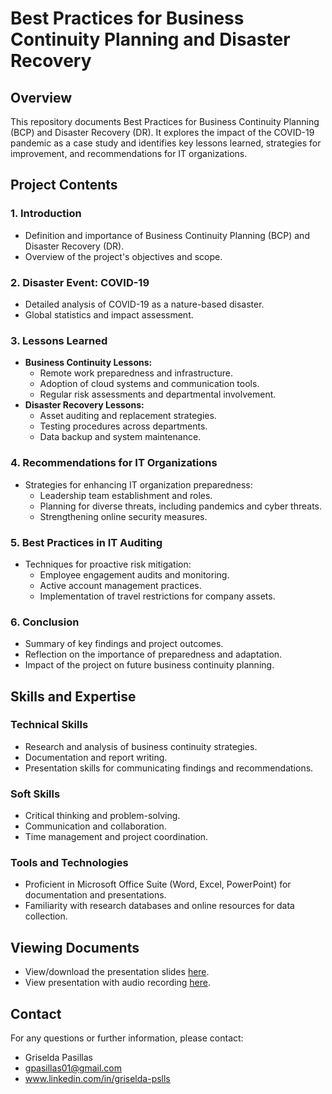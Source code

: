 # Best Practices for Business Continuity Planning and Disaster Recovery

## Overview
This repository documents Best Practices for Business Continuity Planning (BCP) and Disaster Recovery (DR). It explores the impact of the COVID-19 pandemic as a case study and identifies key lessons learned, strategies for improvement, and recommendations for IT organizations.

## Project Contents

### 1. Introduction
- Definition and importance of Business Continuity Planning (BCP) and Disaster Recovery (DR).
- Overview of the project's objectives and scope.

### 2. Disaster Event: COVID-19
- Detailed analysis of COVID-19 as a nature-based disaster.
- Global statistics and impact assessment.

### 3. Lessons Learned
- **Business Continuity Lessons:**
  - Remote work preparedness and infrastructure.
  - Adoption of cloud systems and communication tools.
  - Regular risk assessments and departmental involvement.
- **Disaster Recovery Lessons:**
  - Asset auditing and replacement strategies.
  - Testing procedures across departments.
  - Data backup and system maintenance.

### 4. Recommendations for IT Organizations
- Strategies for enhancing IT organization preparedness:
  - Leadership team establishment and roles.
  - Planning for diverse threats, including pandemics and cyber threats.
  - Strengthening online security measures.

### 5. Best Practices in IT Auditing
- Techniques for proactive risk mitigation:
  - Employee engagement audits and monitoring.
  - Active account management practices.
  - Implementation of travel restrictions for company assets.

### 6. Conclusion
- Summary of key findings and project outcomes.
- Reflection on the importance of preparedness and adaptation.
- Impact of the project on future business continuity planning.

## Skills and Expertise

### Technical Skills
- Research and analysis of business continuity strategies.
- Documentation and report writing.
- Presentation skills for communicating findings and recommendations.

### Soft Skills
- Critical thinking and problem-solving.
- Communication and collaboration.
- Time management and project coordination.

### Tools and Technologies
- Proficient in Microsoft Office Suite (Word, Excel, PowerPoint) for documentation and presentations.
- Familiarity with research databases and online resources for data collection.

## Viewing Documents
- View/download the presentation slides [here](https://github.com/gpasillas01/CyberSec-Projects-/raw/main/Best%20Practices%20for%20Business%20Continuity%20%20Planning/Best%20Practices%20for%20Business%20Continuity%20Planning%20and%20Disaster%20Recovery).
- View presentation with audio recording [here](https://drive.google.com/file/d/1ZesqVJOCugSZA3m0QVjMPhD2N_hNNcBr/view?usp=share_link).

## Contact
 For any questions or further information, please contact: 
 - Griselda Pasillas
 - gpasillas01@gmail.com
 - www.linkedin.com/in/griselda-pslls

